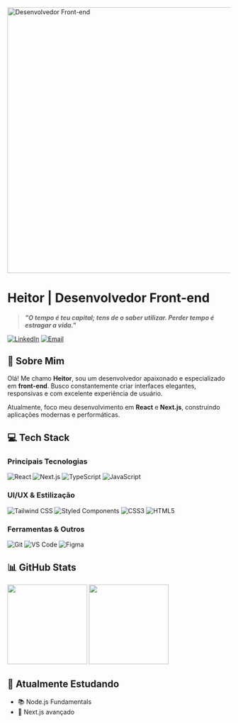 <div >
  <img src="https://media2.giphy.com/media/v1.Y2lkPTc5MGI3NjExenJkZ2J0YXd2Mm40ZGhkaW5yZGtwdWNqb2JnMWNxOWd5NXFvY2ZlNiZlcD12MV9pbnRlcm5hbF9naWZfYnlfaWQmY3Q9Zw/KxbHmvL3MGcctzlfdX/giphy.gif" width="600" alt="Desenvolvedor Front-end">
</div>

# Heitor | Desenvolvedor Front-end 

  
> ***"O tempo é teu capital; tens de o saber utilizar. Perder tempo é estragar a vida."***

[![LinkedIn](https://img.shields.io/badge/LinkedIn-0077B5?style=for-the-badge&logo=linkedin&logoColor=white)](https://www.linkedin.com/in/heitor-alves1/)
[![Email](https://img.shields.io/badge/Email-D14836?style=for-the-badge&logo=gmail&logoColor=white)](mailto:heitorao32@gmail.com)
  
</div>

## 🚀 Sobre Mim

Olá! Me chamo **Heitor**, sou um desenvolvedor apaixonado e especializado em **front-end**. Busco constantemente criar interfaces elegantes, responsivas e com excelente experiência de usuário.

Atualmente, foco meu desenvolvimento em **React** e **Next.js**, construindo aplicações modernas e performáticas.

## 💻 Tech Stack


### Principais Tecnologias

![React](https://img.shields.io/badge/React-61DAFB?style=for-the-badge&logo=react&logoColor=20232a)
![Next.js](https://img.shields.io/badge/Next.js-000000?style=for-the-badge&logo=next.js&logoColor=white)
![TypeScript](https://img.shields.io/badge/TypeScript-3178C6?style=for-the-badge&logo=typescript&logoColor=white)
![JavaScript](https://img.shields.io/badge/JavaScript-F7DF1E?style=for-the-badge&logo=javascript&logoColor=black)

### UI/UX & Estilização

![Tailwind CSS](https://img.shields.io/badge/Tailwind_CSS-38B2AC?style=for-the-badge&logo=tailwind-css&logoColor=white)
![Styled Components](https://img.shields.io/badge/Styled_Components-DB7093?style=for-the-badge&logo=styled-components&logoColor=white)
![CSS3](https://img.shields.io/badge/CSS3-1572B6?style=for-the-badge&logo=css3&logoColor=white)
![HTML5](https://img.shields.io/badge/HTML5-E34F26?style=for-the-badge&logo=html5&logoColor=white)

### Ferramentas & Outros

![Git](https://img.shields.io/badge/Git-F05032?style=for-the-badge&logo=git&logoColor=white)
![VS Code](https://img.shields.io/badge/VS_Code-007ACC?style=for-the-badge&logo=visual-studio-code&logoColor=white)
![Figma](https://img.shields.io/badge/Figma-F24E1E?style=for-the-badge&logo=figma&logoColor=white)

</div>

## 📊 GitHub Stats

<div >
  <img height="180em" src="https://github-readme-stats.vercel.app/api?username=Heitors09&show_icons=true&theme=radical&include_all_commits=true&count_private=true"/>
  <img height="180em" src="https://github-readme-stats.vercel.app/api/top-langs/?username=Heitors09&layout=compact&langs_count=7&theme=radical"/>
</div>

</div>

## 🌱 Atualmente Estudando

- 📚 Node.js Fundamentals
- 🔄 Next.js avançado 






